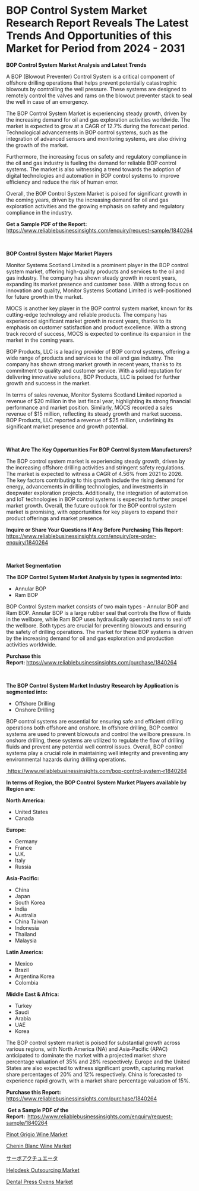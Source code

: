 <p><h1>BOP Control System Market Research Report Reveals The Latest Trends And Opportunities of this Market for Period from 2024 - 2031</h1></p><p><strong>BOP Control System Market Analysis and Latest Trends</strong></p>
<p><p>A BOP (Blowout Preventer) Control System is a critical component of offshore drilling operations that helps prevent potentially catastrophic blowouts by controlling the well pressure. These systems are designed to remotely control the valves and rams on the blowout preventer stack to seal the well in case of an emergency.</p><p>The BOP Control System Market is experiencing steady growth, driven by the increasing demand for oil and gas exploration activities worldwide. The market is expected to grow at a CAGR of 12.7% during the forecast period. Technological advancements in BOP control systems, such as the integration of advanced sensors and monitoring systems, are also driving the growth of the market.</p><p>Furthermore, the increasing focus on safety and regulatory compliance in the oil and gas industry is fueling the demand for reliable BOP control systems. The market is also witnessing a trend towards the adoption of digital technologies and automation in BOP control systems to improve efficiency and reduce the risk of human error.</p><p>Overall, the BOP Control System Market is poised for significant growth in the coming years, driven by the increasing demand for oil and gas exploration activities and the growing emphasis on safety and regulatory compliance in the industry.</p></p>
<p><strong>Get a Sample PDF of the Report:&nbsp;</strong> <a href="https://www.reliablebusinessinsights.com/enquiry/request-sample/1840264">https://www.reliablebusinessinsights.com/enquiry/request-sample/1840264</a></p>
<p>&nbsp;</p>
<p><strong>BOP Control System Major Market Players</strong></p>
<p><p>Monitor Systems Scotland Limited is a prominent player in the BOP control system market, offering high-quality products and services to the oil and gas industry. The company has shown steady growth in recent years, expanding its market presence and customer base. With a strong focus on innovation and quality, Monitor Systems Scotland Limited is well-positioned for future growth in the market.</p><p>MOCS is another key player in the BOP control system market, known for its cutting-edge technology and reliable products. The company has experienced significant market growth in recent years, thanks to its emphasis on customer satisfaction and product excellence. With a strong track record of success, MOCS is expected to continue its expansion in the market in the coming years.</p><p>BOP Products, LLC is a leading provider of BOP control systems, offering a wide range of products and services to the oil and gas industry. The company has shown strong market growth in recent years, thanks to its commitment to quality and customer service. With a solid reputation for delivering innovative solutions, BOP Products, LLC is poised for further growth and success in the market.</p><p>In terms of sales revenue, Monitor Systems Scotland Limited reported a revenue of $20 million in the last fiscal year, highlighting its strong financial performance and market position. Similarly, MOCS recorded a sales revenue of $15 million, reflecting its steady growth and market success. BOP Products, LLC reported a revenue of $25 million, underlining its significant market presence and growth potential.</p></p>
<p>&nbsp;</p>
<p><strong>What Are The Key Opportunities For BOP Control System Manufacturers?</strong></p>
<p><p>The BOP control system market is experiencing steady growth, driven by the increasing offshore drilling activities and stringent safety regulations. The market is expected to witness a CAGR of 4.56% from 2021 to 2026. The key factors contributing to this growth include the rising demand for energy, advancements in drilling technologies, and investments in deepwater exploration projects. Additionally, the integration of automation and IoT technologies in BOP control systems is expected to further propel market growth. Overall, the future outlook for the BOP control system market is promising, with opportunities for key players to expand their product offerings and market presence.</p></p>
<p><strong>Inquire or Share Your Questions If Any Before Purchasing This Report:</strong> <a href="https://www.reliablebusinessinsights.com/enquiry/pre-order-enquiry/1840264">https://www.reliablebusinessinsights.com/enquiry/pre-order-enquiry/1840264</a></p>
<p>&nbsp;</p>
<p><strong>Market Segmentation</strong></p>
<p><strong>The BOP Control System Market Analysis by types is segmented into:</strong></p>
<p><ul><li>Annular BOP</li><li>Ram BOP</li></ul></p>
<p><p>BOP Control System market consists of two main types - Annular BOP and Ram BOP. Annular BOP is a large rubber seal that controls the flow of fluids in the wellbore, while Ram BOP uses hydraulically operated rams to seal off the wellbore. Both types are crucial for preventing blowouts and ensuring the safety of drilling operations. The market for these BOP systems is driven by the increasing demand for oil and gas exploration and production activities worldwide.</p></p>
<p><strong>Purchase this Report:&nbsp;</strong><a href="https://www.reliablebusinessinsights.com/purchase/1840264">https://www.reliablebusinessinsights.com/purchase/1840264</a></p>
<p>&nbsp;</p>
<p><strong>The BOP Control System Market Industry Research by Application is segmented into:</strong></p>
<p><ul><li>Offshore Drilling</li><li>Onshore Drilling</li></ul></p>
<p><p>BOP control systems are essential for ensuring safe and efficient drilling operations both offshore and onshore. In offshore drilling, BOP control systems are used to prevent blowouts and control the wellbore pressure. In onshore drilling, these systems are utilized to regulate the flow of drilling fluids and prevent any potential well control issues. Overall, BOP control systems play a crucial role in maintaining well integrity and preventing any environmental hazards during drilling operations.</p></p>
<p><a href="https://www.reliablebusinessinsights.com/bop-control-system-r1840264">&nbsp;https://www.reliablebusinessinsights.com/bop-control-system-r1840264</a></p>
<p><strong>In terms of Region, the BOP Control System Market Players available by Region are:</strong></p>
<p>
    <p> <strong> North America: </strong>
        <ul>
            <li>United States</li>
            <li>Canada</li>
        </ul>
        </p> 
    <p> <strong> Europe: </strong>
        <ul>
            <li>Germany</li>
            <li>France</li>
            <li>U.K.</li>
            <li>Italy</li>
            <li>Russia</li>
        </ul>
        </p> 
    <p> <strong> Asia-Pacific: </strong>
        <ul>
            <li>China</li>
            <li>Japan</li>
            <li>South Korea</li>
            <li>India</li>
            <li>Australia</li>
            <li>China Taiwan</li>
            <li>Indonesia</li>
            <li>Thailand</li>
            <li>Malaysia</li>
        </ul>
        </p> 
    <p> <strong> Latin America: </strong>
        <ul>
            <li>Mexico</li>
            <li>Brazil</li>
            <li>Argentina Korea</li>
            <li>Colombia</li>
        </ul>
        </p> 
    <p> <strong> Middle East & Africa: </strong>
        <ul>
            <li>Turkey</li>
            <li>Saudi</li>
            <li>Arabia</li>
            <li>UAE</li>
            <li>Korea</li>
        </ul>
    </p>
    </p>
<p><p>The BOP control system market is poised for substantial growth across various regions, with North America (NA) and Asia-Pacific (APAC) anticipated to dominate the market with a projected market share percentage valuation of 35% and 28% respectively. Europe and the United States are also expected to witness significant growth, capturing market share percentages of 20% and 12% respectively. China is forecasted to experience rapid growth, with a market share percentage valuation of 15%.</p></p>
<p><strong>Purchase this Report: </strong><a href="https://www.reliablebusinessinsights.com/purchase/1840264">https://www.reliablebusinessinsights.com/purchase/1840264</a></p>
<p>&nbsp;<strong>Get a Sample PDF of the Report:&nbsp;&nbsp;</strong><a href="https://www.reliablebusinessinsights.com/enquiry/request-sample/1840264">https://www.reliablebusinessinsights.com/enquiry/request-sample/1840264</a></p>
<p><strong></strong></p>
<p><p><a href="https://github.com/kairirfan6/Market-Research-Report-List-1/blob/main/pinot-grigio-wine-market.md">Pinot Grigio Wine Market</a></p><p><a href="https://github.com/michealerrygz/Market-Research-Report-List-1/blob/main/chenin-blanc-wine-market.md">Chenin Blanc Wine Market</a></p><p><a href="https://github.com/mohamedbakry57/Market-Research-Report-List-5/blob/main/487575737321.md">サーボアクチュエータ</a></p><p><a href="https://medium.com/@veroniceroa846/helpdesk-outsourcing-market-global-market-share-and-ranking-overall-sales-and-demand-forecast-e075bf1b09f5">Helpdesk Outsourcing Market</a></p><p><a href="https://medium.com/@loganunn65756/dental-press-ovens-market-outlook-complete-industry-analysis-2024-to-2031-90db4565785c">Dental Press Ovens Market</a></p></p>